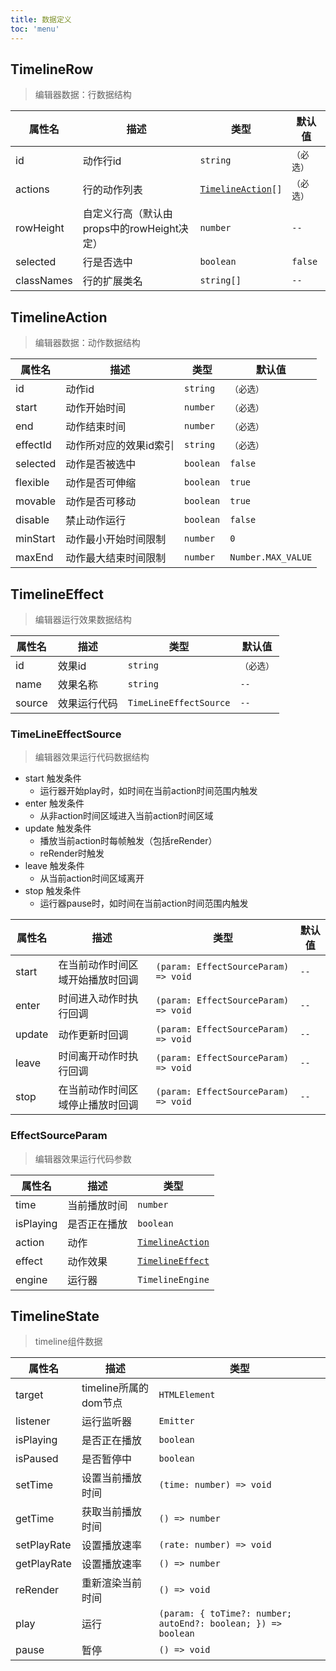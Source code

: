 ```yaml
---
title: 数据定义
toc: 'menu'
---
```


## TimelineRow

> 编辑器数据：行数据结构

<table>
  <thead>
    <tr>
      <th>属性名</th>
      <th>描述</th>
      <th>类型</th>
      <th>默认值</th>
    </tr>
  </thead>
  <tbody>
  </tbody>
    <tr>
      <td>id</td>
      <td>动作行id</td>
      <td>
        <code>string</code>
      </td>
      <td>
        <code>（必选）</code>
      </td>
    </tr>
    <tr>
      <td>actions</td>
      <td>行的动作列表</td>
      <td>
        <code><a href="/data#timelineaction">TimelineAction</a>[]</code>
      </td>
      <td>
        <code>（必选）</code>
      </td>
    </tr>
    <tr>
      <td>rowHeight</td>
      <td>自定义行高（默认由props中的rowHeight决定）</td>
      <td>
        <code>number</code>
      </td>
      <td>
        <code>--</code>
      </td>
    </tr>
    <tr>
      <td>selected</td>
      <td>行是否选中</td>
      <td>
        <code>boolean</code>
      </td>
      <td>
        <code>false</code>
      </td>
    </tr>
    <tr>
      <td>classNames</td>
      <td>行的扩展类名</td>
      <td>
        <code>string[]</code>
      </td>
      <td>
        <code>--</code>
      </td>
    </tr>
</table>


## TimelineAction

> 编辑器数据：动作数据结构

<table>
  <thead>
    <tr>
      <th>属性名</th>
      <th>描述</th>
      <th>类型</th>
      <th>默认值</th>
    </tr>
  </thead>
  <tbody>
  </tbody>
    <tr>
      <td>id</td>
      <td>动作id</td>
      <td>
        <code>string</code>
      </td>
      <td>
        <code>（必选）</code>
      </td>
    </tr>
    <tr>
      <td>start</td>
      <td>动作开始时间</td>
      <td>
        <code>number</code>
      </td>
      <td>
        <code>（必选）</code>
      </td>
    </tr>
    <tr>
      <td>end</td>
      <td>动作结束时间</td>
      <td>
        <code>number</code>
      </td>
      <td>
        <code>（必选）</code>
      </td>
    </tr>
    <tr>
      <td>effectId</td>
      <td>动作所对应的效果id索引</td>
      <td>
        <code>string</code>
      </td>
      <td>
        <code>（必选）</code>
      </td>
    </tr>
    <tr>
      <td>selected</td>
      <td>动作是否被选中</td>
      <td>
        <code>boolean</code>
      </td>
      <td>
        <code>false</code>
      </td>
    </tr>
    <tr>
      <td>flexible</td>
      <td>动作是否可伸缩</td>
      <td>
        <code>boolean</code>
      </td>
      <td>
        <code>true</code>
      </td>
    </tr>
    <tr>
      <td>movable</td>
      <td>动作是否可移动</td>
      <td>
        <code>boolean</code>
      </td>
      <td>
        <code>true</code>
      </td>
    </tr>
    <tr>
      <td>disable</td>
      <td>禁止动作运行</td>
      <td>
        <code>boolean</code>
      </td>
      <td>
        <code>false</code>
      </td>
    </tr>
    <tr>
      <td>minStart</td>
      <td>动作最小开始时间限制</td>
      <td>
        <code>number</code>
      </td>
      <td>
        <code>0</code>
      </td>
    </tr>
    <tr>
      <td>maxEnd</td>
      <td>动作最大结束时间限制</td>
      <td>
        <code>number</code>
      </td>
      <td>
        <code>Number.MAX_VALUE</code>
      </td>
    </tr>
</table>

## TimelineEffect

> 编辑器运行效果数据结构

<table>
  <thead>
    <tr>
      <th>属性名</th>
      <th>描述</th>
      <th>类型</th>
      <th>默认值</th>
    </tr>
  </thead>
  <tbody>
  </tbody>
    <tr>
      <td>id</td>
      <td>效果id</td>
      <td>
        <code>string</code>
      </td>
      <td>
        <code>（必选）</code>
      </td>
    </tr>
     <tr>
      <td>name</td>
      <td>效果名称</td>
      <td>
        <code>string</code>
      </td>
      <td>
        <code>--</code>
      </td>
    </tr>
     <tr>
      <td>source</td>
      <td>效果运行代码</td>
      <td>
        <code>TimeLineEffectSource</code>
      </td>
      <td>
        <code>--</code>
      </td>
    </tr>
</table>

### TimeLineEffectSource 

> 编辑器效果运行代码数据结构

+ start 触发条件
  + 运行器开始play时，如时间在当前action时间范围内触发
+ enter 触发条件
  + 从非action时间区域进入当前action时间区域
+ update 触发条件
  + 播放当前action时每帧触发（包括reRender）
  + reRender时触发
+ leave 触发条件
  + 从当前action时间区域离开
+ stop 触发条件
  + 运行器pause时，如时间在当前action时间范围内触发

<table>
  <thead>
    <tr>
      <th>属性名</th>
      <th>描述</th>
      <th>类型</th>
      <th>默认值</th>
    </tr>
  </thead>
  <tbody>
  </tbody>
    <tr>
      <td>start</td>
      <td>在当前动作时间区域开始播放时回调</td>
      <td>
        <code>(param: EffectSourceParam) => void</code>
      </td>
      <td>
        <code>--</code>
      </td>
    </tr>
     <tr>
      <td>enter</td>
      <td>时间进入动作时执行回调</td>
      <td>
        <code>(param: EffectSourceParam) => void</code>
      </td>
      <td>
        <code>--</code>
      </td>
    </tr>
     <tr>
      <td>update</td>
      <td> 动作更新时回调</td>
      <td>
        <code>(param: EffectSourceParam) => void</code>
      </td>
      <td>
        <code>--</code>
      </td>
    </tr>
     <tr>
      <td>leave</td>
      <td> 时间离开动作时执行回调</td>
      <td>
        <code>(param: EffectSourceParam) => void</code>
      </td>
      <td>
        <code>--</code>
      </td>
    </tr>
     <tr>
      <td>stop</td>
      <td> 在当前动作时间区域停止播放时回调</td>
      <td>
        <code>(param: EffectSourceParam) => void</code>
      </td>
      <td>
        <code>--</code>
      </td>
    </tr>
</table>

### EffectSourceParam

> 编辑器效果运行代码参数

<table>
  <thead>
    <tr>
      <th>属性名</th>
      <th>描述</th>
      <th>类型</th>
    </tr>
  </thead>
  <tbody>
  </tbody>
    <tr>
      <td>time</td>
      <td>当前播放时间</td>
      <td>
        <code>number</code>
      </td>
    </tr>
    <tr>
      <td>isPlaying</td>
      <td>是否正在播放</td>
      <td>
        <code>boolean</code>
      </td>
    </tr>
     <tr>
      <td>action</td>
      <td>动作</td>
      <td>
        <code><a href="/data#timelineaction">TimelineAction</a></code>
      </td>
    </tr>
     <tr>
      <td>effect</td>
      <td>动作效果</td>
      <td>
        <code><a href="/data#timelineeffect">TimelineEffect</a></code>
      </td>
    </tr>
     <tr>
      <td>engine</td>
      <td>运行器</td>
      <td>
        <code>TimelineEngine</code>
      </td>
    </tr>
</table>

## TimelineState

> timeline组件数据

<table>
  <thead>
    <tr>
      <th>属性名</th>
      <th>描述</th>
      <th>类型</th>
    </tr>
  </thead>
  <tbody>
  </tbody>
    <tr>
      <td>target</td>
      <td>timeline所属的dom节点</td>
      <td>
        <code>HTMLElement</code>
      </td>
    </tr>
     <tr>
      <td>listener</td>
      <td>运行监听器</td>
      <td>
        <code>Emitter</code>
      </td>
    </tr>
     <tr>
      <td>isPlaying</td>
      <td>是否正在播放</td>
      <td>
        <code>boolean</code>
      </td>
    </tr>
     <tr>
      <td>isPaused</td>
      <td>是否暂停中</td>
      <td>
        <code>boolean</code>
      </td>
    </tr>
     <tr>
      <td>setTime</td>
      <td>设置当前播放时间</td>
      <td>
        <code>(time: number) => void</code>
      </td>
    </tr>
     <tr>
      <td>getTime</td>
      <td>获取当前播放时间</td>
      <td>
        <code>() => number</code>
      </td>
    </tr>
     <tr>
      <td>setPlayRate</td>
      <td>设置播放速率</td>
      <td>
        <code>(rate: number) => void</code>
      </td>
    </tr>
     <tr>
      <td>getPlayRate</td>
      <td>设置播放速率</td>
      <td>
        <code>() => number</code>
      </td>
    </tr>
     <tr>
      <td>reRender</td>
      <td>重新渲染当前时间</td>
      <td>
        <code>() => void</code>
      </td>
    </tr>
     <tr>
      <td>play</td>
      <td>运行</td>
      <td>
        <code>(param: { toTime?: number; autoEnd?: boolean; }) => boolean</code>
      </td>
    </tr>
     <tr>
      <td>pause</td>
      <td>暂停</td>
      <td>
        <code>() => void</code>
      </td>
    </tr>
</table>



